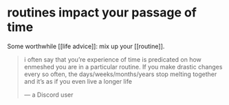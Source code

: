 # routines impact your passage of time

Some worthwhile [[life advice]]: mix up your [[routine]].

> i often say that you’re experience of time is predicated on how enmeshed you are in a particular routine. If you make drastic changes every so often, the days/weeks/months/years stop melting together and it’s as if you even live a longer life
> 
> &#x2014; a Discord user

